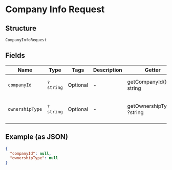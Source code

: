 
# Company Info Request

## Structure

`CompanyInfoRequest`

## Fields

| Name | Type | Tags | Description | Getter | Setter |
|  --- | --- | --- | --- | --- | --- |
| `companyId` | `?string` | Optional | - | getCompanyId(): ?string | setCompanyId(?string companyId): void |
| `ownershipType` | `?string` | Optional | - | getOwnershipType(): ?string | setOwnershipType(?string ownershipType): void |

## Example (as JSON)

```json
{
  "companyId": null,
  "ownershipType": null
}
```

